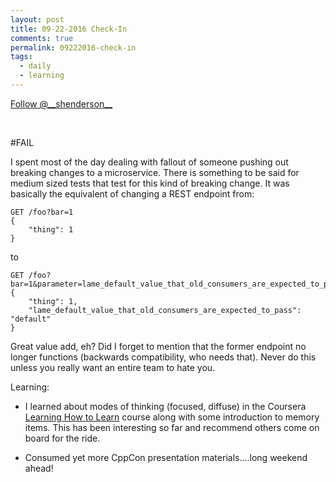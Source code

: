 ```yaml
---
layout: post
title: 09-22-2016 Check-In
comments: true
permalink: 09222016-check-in
tags:
  - daily
  - learning
---
```


<div><!-- <a href="https://twitter.com/share" class="twitter-share-button" data-via="__shenderson__">Tweet</a> --><a class="twitter-follow-button" data-show-count="false" href="https://twitter.com/__shenderson__">Follow @__shenderson__</a> <script>!function(d,s,id){var js,fjs=d.getElementsByTagName(s)[0],p=/^http:/.test(d.location)?'http':'https';if(!d.getElementById(id)){js=d.createElement(s);js.id=id;js.src=p+'://platform.twitter.com/widgets.js';fjs.parentNode.insertBefore(js,fjs);}}(document, 'script', 'twitter-wjs');</script></div>

<script>!function(d,s,id){var js,fjs=d.getElementsByTagName(s)[0];if(!d.getElementById(id)){js=d.createElement(s);js.id=id;js.src="//platform.twitter.com/widgets.js";fjs.parentNode.insertBefore(js,fjs);}}(document,"script","twitter-wjs");</script>

&nbsp;

#FAIL

I spent most of the day dealing with fallout of someone pushing out breaking changes to a microservice.  There is something to be said for medium sized tests that test for this kind of breaking change.  It was basically the equivalent of changing a REST endpoint from:

	GET /foo?bar=1
	{
		"thing": 1	
	}

to

	GET /foo?bar=1&parameter=lame_default_value_that_old_consumers_are_expected_to_pass
	{
		"thing": 1,
		"lame_default_value_that_old_consumers_are_expected_to_pass": "default"
	}

Great value add, eh?  Did I forget to mention that the former endpoint no longer functions (backwards compatibility, who needs that).  Never do this unless you really want an entire team to hate you.

Learning:

  * I learned about modes of thinking (focused, diffuse) in the Coursera [Learning How to Learn](https://www.coursera.org/learn/learning-how-to-learn) course along with some introduction to memory items.  This has been interesting so far and recommend others come on board for the ride.

  * Consumed yet more CppCon presentation materials....long weekend ahead!